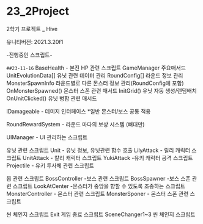# 23_2Project
 
2학기 프로젝트 _ Hive 

유니티버전: 2021.3.20f1

-진행중인 스크립트-

``##23-11-16``
BaseHealth - 본진 HP 관련 스크립트
GameManager
	주요매서드
	UnitEvolutionData[] 유닛 관련 데이터 관리 
	RoundConfig[] 라운드 정보 관리
	MonsterSpawnInfo 라운드별로 다른 몬스터 정보 관리(RoundConfig에 포함)
	OnMonsterSpawned() 몬스터 스폰 관련 매서드
	InitGrid() 유닛 자동 생성/랜덤배치
	OnUnitClicked() 유닛 병합 관련 매서드

IDamageable - 데미지 인터페이스 *일반 몬스터/보스 공통 적용

RoundRewardSystem -  라운드 마다의 보상 시스템 (뼈대만)

UIManager  - UI 관리하는 스크립트

유닛 관련 스크립트
Unit - 유닛 정보, 유닛관련 함수 호출
LilyAttack - 릴리 캐릭터 스크립트
UnitAttack - 칼리 캐릭터 스크립트
YukiAttack -유키 캐릭터 공격 스크립트
Projectile - 유키 투사체 관련 스크립트

몹 관련 스크립트
BossController -보스 관련 스크립트
BossSpawner -보스 스폰 관련 스크립트
LookAtCenter -몬스터가 중앙을 향할 수 있도록 조종하는 스크립트
MonsterController - 몬스터 관련 스크립트
MonsterSponer - 몬스터 스폰 관련 스크립트


씬 체인지 스크립트
Exit 게임 종료 스크립트
SceneChanger1~3 씬 체인지 스크립트 
